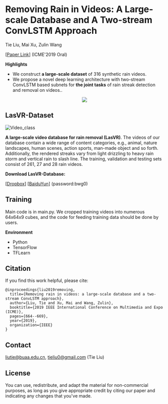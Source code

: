# Removing Rain in Videos: A Large-scale Database and A Two-stream ConvLSTM Approach

Tie Liu, Mai Xu, Zulin Wang

[[Paper Link](https://ieeexplore.ieee.org/document/8784876)] (ICME'2019 Oral)

**Highlights**
- We construct **a large-scale dataset** of 316 synthetic rain videos.
- We propose a novel deep learning architecture with two-stream ConvLSTM based subnets for **the joint tasks** of rain streak detection and removal on videos..

<p align="center">
<img src="src_img/fig1.png"/>

</p>

## LasVR-Dataset
![Video_class](./src_img/dataset_example.png)

**A large-scale video database for rain removal (LasVR)**. The videos of our database contain a wide range of content categories, e.g., animal, nature landscapes, human scenes, action sports, man-made object and so forth. Additionally, the rendered streaks vary from light drizzling to heavy rain storm and vertical rain to slash line. The training, validation and testing sets consist of 261, 27 and 28 rain videos.

**Download LasVR-Database:**

[[Dropbox](https://www.dropbox.com/s/cf1q283dvwvpby9/LasVR.zip?dl=0)]     [[BaiduYun](https://pan.baidu.com/s/1uyrCiK7rtFzOYKGBaf_D5w)] (password:bwg0)

## Training
Main code is in main.py. We cropped training videos into numerous 64x64x9 cubes, and the code for feeding training data should be done by users.

**Environment**
- Python
- TensorFlow
- TFLearn

## Citation
If you find this work helpful, please cite:
```
@inproceedings{liu2019removing,
  title={Removing rain in videos: a large-scale database and a two-stream ConvLSTM approach},
  author={Liu, Tie and Xu, Mai and Wang, Zulin},
  booktitle={2019 IEEE International Conference on Multimedia and Expo (ICME)},
  pages={664--669},
  year={2019},
  organization={IEEE}
}
```

## Contact
liutie@buaa.edu.cn, tieliu0@gmail.com (Tie Liu)

## License
You can use, redistribute, and adapt the material for non-commercial purposes, as long as you give appropriate credit by citing our paper and indicating any changes that you've made.
